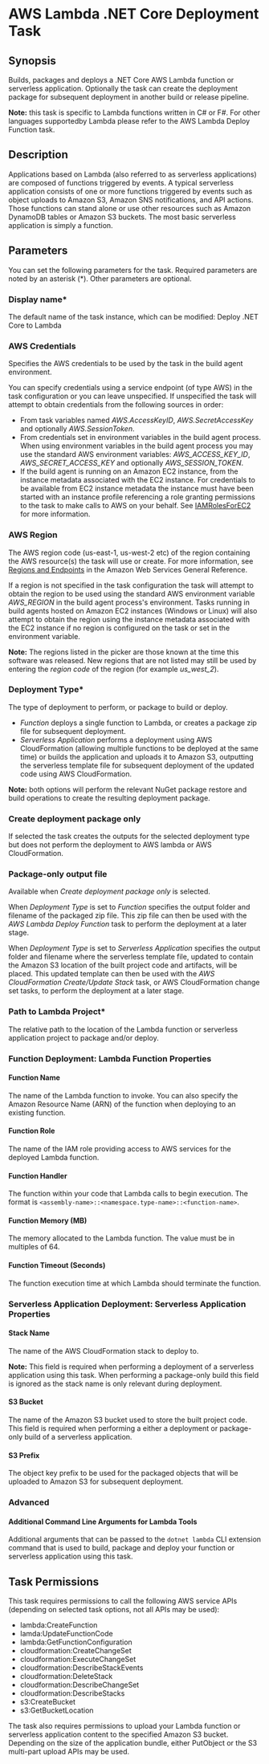 # AWS Lambda \.NET Core Deployment Task<a name="lambda-netcore-deploy"></a>

## Synopsis<a name="synopsis"></a>

Builds, packages and deploys a \.NET Core AWS Lambda function or serverless application\. Optionally the task can create the deployment package for subsequent deployment in another build or release pipeline\.

 **Note:** this task is specific to Lambda functions written in C\# or F\#\. For other languages supportedby Lambda please refer to the AWS Lambda Deploy Function task\.

## Description<a name="description"></a>

Applications based on Lambda \(also referred to as serverless applications\) are composed of functions triggered by events\. A typical serverless application consists of one or more functions triggered by events such as object uploads to Amazon S3, Amazon SNS notifications, and API actions\. Those functions can stand alone or use other resources such as Amazon DynamoDB tables or Amazon S3 buckets\. The most basic serverless application is simply a function\.

## Parameters<a name="parameters"></a>

You can set the following parameters for the task\. Required parameters are noted by an asterisk \(\*\)\. Other parameters are optional\.

### Display name\*<a name="display-name"></a>

The default name of the task instance, which can be modified: Deploy \.NET Core to Lambda

### AWS Credentials<a name="aws-credentials"></a>

Specifies the AWS credentials to be used by the task in the build agent environment\.

You can specify credentials using a service endpoint \(of type AWS\) in the task configuration or you can leave unspecified\. If unspecified the task will attempt to obtain credentials from the following sources in order:
+ From task variables named *AWS\.AccessKeyID*, *AWS\.SecretAccessKey* and optionally *AWS\.SessionToken*\.
+ From credentials set in environment variables in the build agent process\. When using environment variables in the build agent process you may use the standard AWS environment variables: *AWS\_ACCESS\_KEY\_ID*, *AWS\_SECRET\_ACCESS\_KEY* and optionally *AWS\_SESSION\_TOKEN*\.
+ If the build agent is running on an Amazon EC2 instance, from the instance metadata associated with the EC2 instance\. For credentials to be available from EC2 instance metadata the instance must have been started with an instance profile referencing a role granting permissions to the task to make calls to AWS on your behalf\. See [IAMRolesForEC2](https://docs.aws.amazon.com/IAM/latest/UserGuide/id_roles_use_switch-role-ec2.html) for more information\.

### AWS Region<a name="aws-region"></a>

The AWS region code \(us\-east\-1, us\-west\-2 etc\) of the region containing the AWS resource\(s\) the task will use or create\. For more information, see [Regions and Endpoints](https://docs.aws.amazon.com/general/latest/gr/rande.html) in the Amazon Web Services General Reference\.

If a region is not specified in the task configuration the task will attempt to obtain the region to be used using the standard AWS environment variable *AWS\_REGION* in the build agent process's environment\. Tasks running in build agents hosted on Amazon EC2 instances \(Windows or Linux\) will also attempt to obtain the region using the instance metadata associated with the EC2 instance if no region is configured on the task or set in the environment variable\.

 **Note:** The regions listed in the picker are those known at the time this software was released\. New regions that are not listed may still be used by entering the *region code* of the region \(for example *us\_west\_2*\)\.

### Deployment Type\*<a name="deployment-type"></a>

The type of deployment to perform, or package to build or deploy\.
+  *Function* deploys a single function to Lambda, or creates a package zip file for subsequent deployment\.
+  *Serverless Application* performs a deployment using AWS CloudFormation \(allowing multiple functions to be deployed at the same time\) or builds the application and uploads it to Amazon S3, outputting the serverless template file for subsequent deployment of the updated code using AWS CloudFormation\.

 **Note:** both options will perform the relevant NuGet package restore and build operations to create the resulting deployment package\.

### Create deployment package only<a name="create-deployment-package-only"></a>

If selected the task creates the outputs for the selected deployment type but does not perform the deployment to AWS lambda or AWS CloudFormation\.

### Package\-only output file<a name="package-only-output-file"></a>

Available when *Create deployment package only* is selected\.

When *Deployment Type* is set to *Function* specifies the output folder and filename of the packaged zip file\. This zip file can then be used with the *AWS Lambda Deploy Function* task to perform the deployment at a later stage\.

When *Deployment Type* is set to *Serverless Application* specifies the output folder and filename where the serverless template file, updated to contain the Amazon S3 location of the built project code and artifacts, will be placed\. This updated template can then be used with the *AWS CloudFormation Create/Update Stack* task, or AWS CloudFormation change set tasks, to perform the deployment at a later stage\.

### Path to Lambda Project\*<a name="path-to-lam-project"></a>

The relative path to the location of the Lambda function or serverless application project to package and/or deploy\.

### Function Deployment: Lambda Function Properties<a name="function-deployment-lam-function-properties"></a>

#### Function Name<a name="function-name"></a>

The name of the Lambda function to invoke\. You can also specify the Amazon Resource Name \(ARN\) of the function when deploying to an existing function\.

#### Function Role<a name="function-role"></a>

The name of the IAM role providing access to AWS services for the deployed Lambda function\.

#### Function Handler<a name="function-handler"></a>

The function within your code that Lambda calls to begin execution\. The format is `<assembly-name>::<namespace.type-name>::<function-name>`\.

#### Function Memory \(MB\)<a name="function-memory-mb"></a>

The memory allocated to the Lambda function\. The value must be in multiples of 64\.

#### Function Timeout \(Seconds\)<a name="function-timeout-seconds"></a>

The function execution time at which Lambda should terminate the function\.

### Serverless Application Deployment: Serverless Application Properties<a name="serverless-application-deployment-serverless-application-properties"></a>

#### Stack Name<a name="stack-name"></a>

The name of the AWS CloudFormation stack to deploy to\.

 **Note:** This field is required when performing a deployment of a serverless application using this task\. When performing a package\-only build this field is ignored as the stack name is only relevant during deployment\.

#### S3 Bucket<a name="s3-bucket"></a>

The name of the Amazon S3 bucket used to store the built project code\. This field is required when performing a either a deployment or package\-only build of a serverless application\.

#### S3 Prefix<a name="s3-prefix"></a>

The object key prefix to be used for the packaged objects that will be uploaded to Amazon S3 for subsequent deployment\.

### Advanced<a name="advanced"></a>

#### Additional Command Line Arguments for Lambda Tools<a name="additional-command-line-arguments-for-lam-tools"></a>

Additional arguments that can be passed to the `dotnet lambda` CLI extension command that is used to build, package and deploy your function or serverless application using this task\.

## Task Permissions<a name="task-permissions"></a>

This task requires permissions to call the following AWS service APIs \(depending on selected task options, not all APIs may be used\):
+ lambda:CreateFunction
+ lamda:UpdateFunctionCode
+ lambda:GetFunctionConfiguration
+ cloudformation:CreateChangeSet
+ cloudformation:ExecuteChangeSet
+ cloudformation:DescribeStackEvents
+ cloudformation:DeleteStack
+ cloudformation:DescribeChangeSet
+ cloudformation:DescribeStacks
+ s3:CreateBucket
+ s3:GetBucketLocation

The task also requires permissions to upload your Lambda function or serverless application content to the specified Amazon S3 bucket\. Depending on the size of the application bundle, either PutObject or the S3 multi\-part upload APIs may be used\.